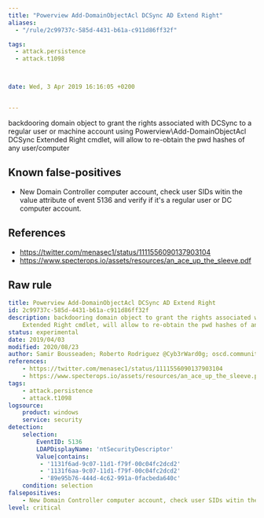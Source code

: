```yaml
---
title: "Powerview Add-DomainObjectAcl DCSync AD Extend Right"
aliases:
  - "/rule/2c99737c-585d-4431-b61a-c911d86ff32f"

tags:
  - attack.persistence
  - attack.t1098



date: Wed, 3 Apr 2019 16:16:05 +0200


---
```


backdooring domain object to grant the rights associated with DCSync to a regular user or machine account using Powerview\Add-DomainObjectAcl DCSync Extended Right cmdlet, will allow to re-obtain the pwd hashes of any user/computer

<!--more-->


## Known false-positives

* New Domain Controller computer account, check user SIDs witin the value attribute of event 5136 and verify if it's a regular user or DC computer account.



## References

* https://twitter.com/menasec1/status/1111556090137903104
* https://www.specterops.io/assets/resources/an_ace_up_the_sleeve.pdf


## Raw rule
```yaml
title: Powerview Add-DomainObjectAcl DCSync AD Extend Right
id: 2c99737c-585d-4431-b61a-c911d86ff32f
description: backdooring domain object to grant the rights associated with DCSync to a regular user or machine account using Powerview\Add-DomainObjectAcl DCSync
    Extended Right cmdlet, will allow to re-obtain the pwd hashes of any user/computer
status: experimental
date: 2019/04/03
modified: 2020/08/23
author: Samir Bousseaden; Roberto Rodriguez @Cyb3rWard0g; oscd.community
references:
    - https://twitter.com/menasec1/status/1111556090137903104
    - https://www.specterops.io/assets/resources/an_ace_up_the_sleeve.pdf
tags:
    - attack.persistence
    - attack.t1098
logsource:
    product: windows
    service: security
detection:
    selection:
        EventID: 5136
        LDAPDisplayName: 'ntSecurityDescriptor'
        Value|contains: 
         - '1131f6ad-9c07-11d1-f79f-00c04fc2dcd2'
         - '1131f6aa-9c07-11d1-f79f-00c04fc2dcd2'
         - '89e95b76-444d-4c62-991a-0facbeda640c'
    condition: selection
falsepositives:
    - New Domain Controller computer account, check user SIDs witin the value attribute of event 5136 and verify if it's a regular user or DC computer account.
level: critical

```
